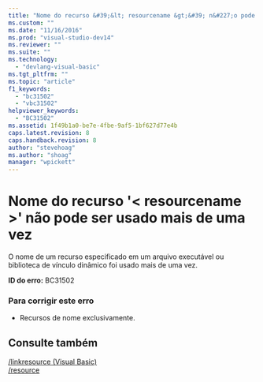 ```yaml
---
title: "Nome do recurso &#39;&lt; resourcename &gt;&#39; n&#227;o pode ser usado mais de uma vez | Microsoft Docs"
ms.custom: ""
ms.date: "11/16/2016"
ms.prod: "visual-studio-dev14"
ms.reviewer: ""
ms.suite: ""
ms.technology: 
  - "devlang-visual-basic"
ms.tgt_pltfrm: ""
ms.topic: "article"
f1_keywords: 
  - "bc31502"
  - "vbc31502"
helpviewer_keywords: 
  - "BC31502"
ms.assetid: 1f49b1a0-be7e-4fbe-9af5-1bf627d77e4b
caps.latest.revision: 8
caps.handback.revision: 8
author: "stevehoag"
ms.author: "shoag"
manager: "wpickett"
---
```

# Nome do recurso &#39;&lt; resourcename &gt;&#39; n&#227;o pode ser usado mais de uma vez
O nome de um recurso especificado em um arquivo executável ou biblioteca de vínculo dinâmico foi usado mais de uma vez.  
  
 **ID do erro:** BC31502  
  
### Para corrigir este erro  
  
-   Recursos de nome exclusivamente.  
  
## Consulte também  
 [\/linkresource \(Visual Basic\)](../../visual-basic/reference/command-line-compiler/linkresource.md)   
 [\/resource](../../visual-basic/reference/command-line-compiler/resource.md)
